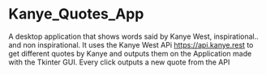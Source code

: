 # Kanye_Quotes_App
A desktop application that shows words said by Kanye West, inspirational.. and non inspirational. It uses the Kanye West APi https://api.kanye.rest to get different quotes by Kanye and outputs them on the Application made with the Tkinter GUI.
Every click outputs a new quote from the API
